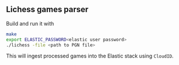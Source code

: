 ## Lichess games parser

Build and run it with

```bash
make
export ELASTIC_PASSWORD<elastic user password>
./lichess -file <path to PGN file>
```

This will ingest processed games into the Elastic stack using `CloudID`. 
